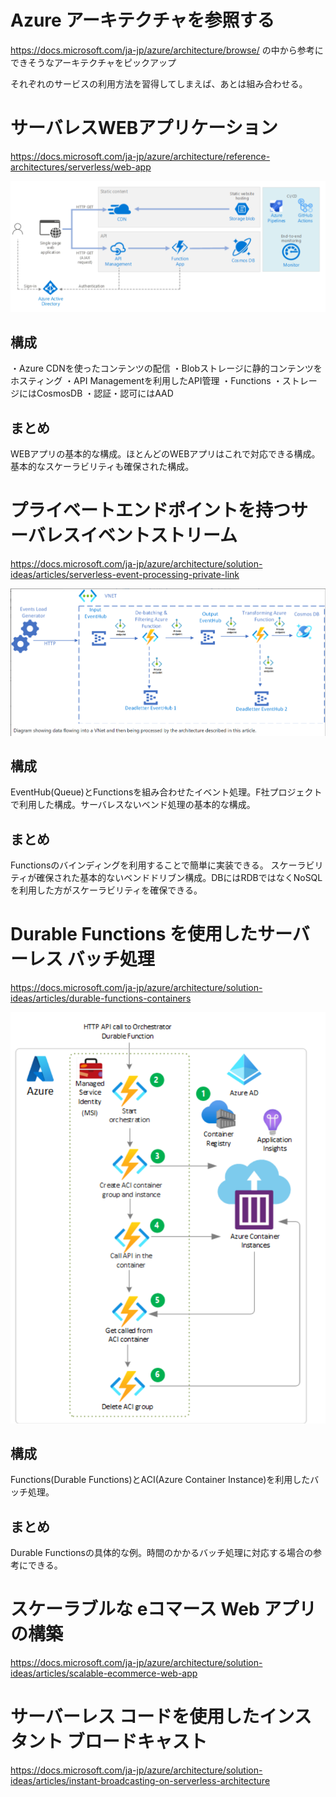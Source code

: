 # Azure アーキテクチャを参照する

https://docs.microsoft.com/ja-jp/azure/architecture/browse/
の中から参考にできそうなアーキテクチャをピックアップ

それぞれのサービスの利用方法を習得してしまえば、あとは組み合わせる。

# サーバレスWEBアプリケーション

https://docs.microsoft.com/ja-jp/azure/architecture/reference-architectures/serverless/web-app

![image](./001.PNG)

## 構成
・Azure CDNを使ったコンテンツの配信
・Blobストレージに静的コンテンツをホスティング
・API Managementを利用したAPI管理
・Functions
・ストレージにはCosmosDB
・認証・認可にはAAD

## まとめ
WEBアプリの基本的な構成。ほとんどのWEBアプリはこれで対応できる構成。
基本的なスケーラビリティも確保された構成。

# プライベートエンドポイントを持つサーバレスイベントストリーム

https://docs.microsoft.com/ja-jp/azure/architecture/solution-ideas/articles/serverless-event-processing-private-link

![image](./002.PNG)

## 構成
EventHub(Queue)とFunctionsを組み合わせたイベント処理。F社プロジェクトで利用した構成。サーバレスないベンド処理の基本的な構成。

## まとめ
Functionsのバインディングを利用することで簡単に実装できる。
スケーラビリティが確保された基本的ないベンドドリブン構成。DBにはRDBではなくNoSQLを利用した方がスケーラビリティを確保できる。

# Durable Functions を使用したサーバーレス バッチ処理

https://docs.microsoft.com/ja-jp/azure/architecture/solution-ideas/articles/durable-functions-containers

![image](./003.PNG)

## 構成
Functions(Durable Functions)とACI(Azure Container Instance)を利用したバッチ処理。

## まとめ
Durable Functionsの具体的な例。時間のかかるバッチ処理に対応する場合の参考にできる。

# スケーラブルな eコマース Web アプリの構築
https://docs.microsoft.com/ja-jp/azure/architecture/solution-ideas/articles/scalable-ecommerce-web-app

# サーバーレス コードを使用したインスタント ブロードキャスト
https://docs.microsoft.com/ja-jp/azure/architecture/solution-ideas/articles/instant-broadcasting-on-serverless-architecture